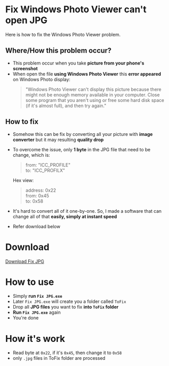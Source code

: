# Fix Windows Photo Viewer can't open JPG
Here is how to fix the Windows Photo Viewer problem.
 ## Where/How this problem occur?
  - This problem occur when you take **picture from your phone's screenshot**
  - When open the file **using Windows Photo Viewer** this **error appeared** on Windows Photo display:
    > "Windows Photo Viewer can't display this picture because there might not be enough memory available in your computer. Close some program that you aren't using or free some hard disk space (if it's almost full), and then try again."
 ## How to fix
  - Somehow this can be fix by converting all your picture with **image converter** but it may resulting **quality drop**
  - To overcome the issue, only **1 byte** in the JPG file that need to be change, which is:
    > from: "ICC_PROFILE"\
    > to: "ICC_PROFILX"

    Hex view:
    > address: 0x22\
    > from: 0x45\
    > to: 0x58
  - It's hard to convert all of it one-by-one. So, I made a software that can change all of that **easily, simply at instant speed**
  - Refer download below

# Download
  [Download Fix JPG]()

# How to use
 - Simply **run `Fix JPG.exe`**
 - Later `Fix JPG.exe` will create you a folder called `ToFix`
 - Drop all **JPG files** you want to fix **into `ToFix` folder**
 - **Run `Fix JPG.exe`** again
 - You're done

 # How it's work
 - Read byte at `0x22`, if it's `0x45`, then change it to `0x58`
 - only `.jpg` files in ToFix folder are processed
